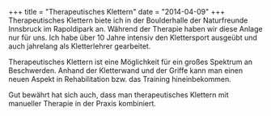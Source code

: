 +++
title = "Therapeutisches Klettern"
date = "2014-04-09"
+++
Therapeutisches Klettern biete ich in der Boulderhalle der Naturfreunde Innsbruck im Rapoldipark an.
Während der Therapie haben wir diese Anlage nur für uns.
Ich habe über 10 Jahre intensiv den Klettersport ausgeübt und auch jahrelang als Kletterlehrer gearbeitet.

Therapeutisches Klettern ist eine Möglichkeit für ein großes Spektrum an Beschwerden. Anhand der Kletterwand und der Griffe kann man einen neuen Aspekt in Rehabilitation bzw. das Training hineinbekommen.

Gut bewährt hat sich auch, dass man therapeutisches Klettern mit manueller Therapie in der Praxis kombiniert. 